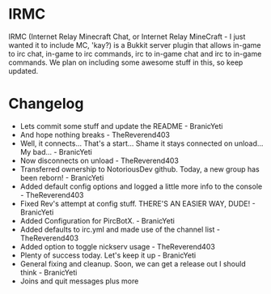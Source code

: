 IRMC
=======
IRMC (Internet Relay Minecraft Chat, or Internet Relay MineCraft - I just wanted it to include MC, 'kay?) is a Bukkit server plugin that allows in-game to irc chat, in-game to irc commands, irc to in-game chat and irc to in-game commands. We plan on including some awesome stuff in this, so keep updated.

Changelog
=======
* Lets commit some stuff and update the README - BranicYeti
* And hope nothing breaks - TheReverend403
* Well, it connects... That's a start... Shame it stays connected on unload... My bad... - BranicYeti
* Now disconnects on unload - TheReverend403
* Transferred ownership to NotoriousDev github. Today, a new group has been reborn! - BranicYeti
* Added default config options and logged a little more info to the console - TheReverend403
* Fixed Rev's attempt at config stuff. THERE'S AN EASIER WAY, DUDE! - BranicYeti
* Added Configuration for PircBotX. - BranicYeti
* Added defaults to irc.yml and made use of the channel list - TheReverend403
* Added option to toggle nickserv usage - TheReverend403
* Plenty of success today. Let's keep it up - BranicYeti
* General fixing and cleanup. Soon, we can get a release out I should think - BranicYeti
* Joins and quit messages plus more
